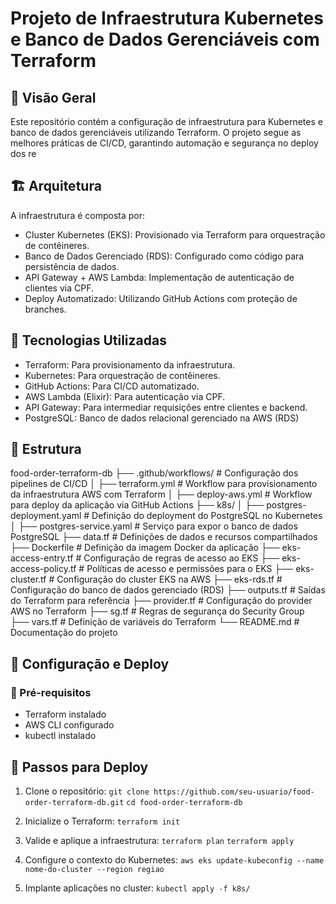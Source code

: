 # Projeto de Infraestrutura Kubernetes e Banco de Dados Gerenciáveis com Terraform

## 📌 Visão Geral

Este repositório contém a configuração de infraestrutura para Kubernetes e banco de dados gerenciáveis utilizando Terraform. O projeto segue as melhores práticas de CI/CD, garantindo automação e segurança no deploy dos re

## 🏗️ Arquitetura

A infraestrutura é composta por:
- Cluster Kubernetes (EKS): Provisionado via Terraform para orquestração de contêineres.
- Banco de Dados Gerenciado (RDS): Configurado como código para persistência de dados.
- API Gateway + AWS Lambda: Implementação de autenticação de clientes via CPF.
- Deploy Automatizado: Utilizando GitHub Actions com proteção de branches.


## 🚀 Tecnologias Utilizadas

- Terraform: Para provisionamento da infraestrutura.
- Kubernetes: Para orquestração de contêineres.
- GitHub Actions: Para CI/CD automatizado.
- AWS Lambda (Elixir): Para autenticação via CPF.
- API Gateway: Para intermediar requisições entre clientes e backend.
- PostgreSQL: Banco de dados relacional gerenciado na AWS (RDS)

## 📁 Estrutura
food-order-terraform-db
├── .github/workflows/  # Configuração dos pipelines de CI/CD
│   ├── terraform.yml  # Workflow para provisionamento da infraestrutura AWS com Terraform
│   ├── deploy-aws.yml  # Workflow para deploy da aplicação via GitHub Actions
├── k8s/
│   ├── postgres-deployment.yaml  # Definição do deployment do PostgreSQL no Kubernetes
│   ├── postgres-service.yaml  # Serviço para expor o banco de dados PostgreSQL
├── data.tf  # Definições de dados e recursos compartilhados
├── Dockerfile  # Definição da imagem Docker da aplicação
├── eks-access-entry.tf  # Configuração de regras de acesso ao EKS
├── eks-access-policy.tf  # Políticas de acesso e permissões para o EKS
├── eks-cluster.tf  # Configuração do cluster EKS na AWS
├── eks-rds.tf  # Configuração do banco de dados gerenciado (RDS)
├── outputs.tf  # Saídas do Terraform para referência
├── provider.tf  # Configuração do provider AWS no Terraform
├── sg.tf  # Regras de segurança do Security Group
├── vars.tf  # Definição de variáveis do Terraform
└── README.md  # Documentação do projeto

## 🔧 Configuração e Deploy
### 📌 Pré-requisitos
- Terraform instalado
- AWS CLI configurado
- kubectl instalado

## 🚀 Passos para Deploy

1. Clone o repositório: 
```git clone https://github.com/seu-usuario/food-order-terraform-db.git```
```cd food-order-terraform-db```

2. Inicialize o Terraform:
```terraform init```

3. Valide e aplique a infraestrutura:
```terraform plan```
```terraform apply```

4. Configure o contexto do Kubernetes:
```aws eks update-kubeconfig --name nome-do-cluster --region regiao```

5. Implante aplicações no cluster:
```kubectl apply -f k8s/```